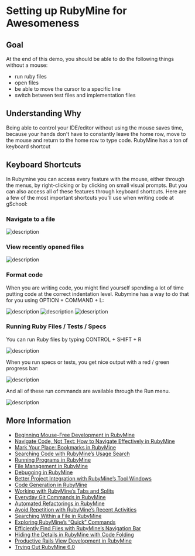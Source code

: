 # Setting up RubyMine for Awesomeness

## Goal
At the end of this demo, you should be able to do the following things without a mouse:

* run ruby files
* open files
* be able to move the cursor to a specific line
* switch between test files and implementation files

## Understanding Why

Being able to control your IDE/editor without using the mouse saves time, because your hands don't have
to constantly leave the home row, move to the mouse and return to the home row to type code. RubyMine has a
ton of keyboard shortcut

## Keyboard Shortcuts

In Rubymine you can access every feature with the mouse, either through the menus, by right-clicking or by clicking
 on small visual prompts.  But you can also access all of these features through keyboard shortcuts.  Here are a few
 of the most important shortcuts you'll use when writing code at gSchool:

### Navigate to a file

![description](/images/rubymineSetup/command-shift-o.png)

### View recently opened files

![description](/images/rubymineSetup/command-e.png)

### Format code

When you are writing code, you might find yourself spending a lot of time putting code at the correct indentation level.
Rubymine has a way to do that for you using OPTION + COMMAND + L:

![description](/images/rubymineSetup/format-code-after.png)
![description](/images/rubymineSetup/format-code-before.png)
![description](/images/rubymineSetup/format-code.png)

### Running Ruby Files / Tests / Specs

You can run Ruby files by typing CONTROL + SHIFT + R

![description](/images/rubymineSetup/run-ruby-file.png)

When you run specs or tests, you get nice output with a red / green progress bar:

![description](/images/rubymineSetup/run-spec.png)

And all of these run commands are available through the Run menu.

![description](/images/rubymineSetup/run-menu.png)

## More Information

* [Beginning Mouse-Free Development in RubyMine](http://pivotallabs.com/beginning-mouse-free-development-in-rubymine/)
* [Navigate Code, Not Text: How to Navigate Effectively in RubyMine](http://pivotallabs.com/navigate-code-not-text-how-to-navigate-effectively-in-rubymine/)
* [Mark Your Place: Bookmarks in RubyMine](http://pivotallabs.com/mark-your-place-bookmarks-in-rubymine/)
* [Searching Code with RubyMine’s Usage Search](http://pivotallabs.com/searching-code-with-rubymines-usage-search/)
* [Running Programs in RubyMine](http://pivotallabs.com/running-programs-in-rubymine/)
* [File Management in RubyMine](http://pivotallabs.com/file-management-in-rubymine/)
* [Debugging in RubyMine](http://pivotallabs.com/debugging-in-rubymine/)
* [Better Project Integration with RubyMine’s Tool Windows](http://pivotallabs.com/better-project-integration-with-rubymines-tool-windows/)
* [Code Generation in RubyMine](http://pivotallabs.com/code-generation-in-rubymine/)
* [Working with RubyMine’s Tabs and Splits](http://pivotallabs.com/working-with-rubymines-tabs-and-splits/)
* [Everyday Git Commands in RubyMine](http://pivotallabs.com/everyday-git-commands-in-rubymine/)
* [Automated Refactorings in RubyMine](http://pivotallabs.com/automated-refactorings-in-rubymine/)
* [Avoid Repetition with RubyMine’s Recent Activities](http://pivotallabs.com/avoid-repetition-with-rubymines-recent-activities/)
* [Searching Within a File in RubyMine](http://pivotallabs.com/searching-within-a-file-in-rubymine/)
* [Exploring RubyMine’s “Quick” Commands](http://pivotallabs.com/exploring-rubymines-quick-commands/)
* [Efficiently Find Files with RubyMine’s Navigation Bar](http://pivotallabs.com/efficiently-find-files-with-rubymines-navigation-bar/)
* [Hiding the Details in RubyMine with Code Folding](http://pivotallabs.com/hiding-the-details-in-rubymine-with-code-folding/)
* [Productive Rails View Development in RubyMine](http://pivotallabs.com/productive-rails-view-development-in-rubymine/)
* [Trying Out RubyMine 6.0](http://pivotallabs.com/trying-rubymine-6-0/)

